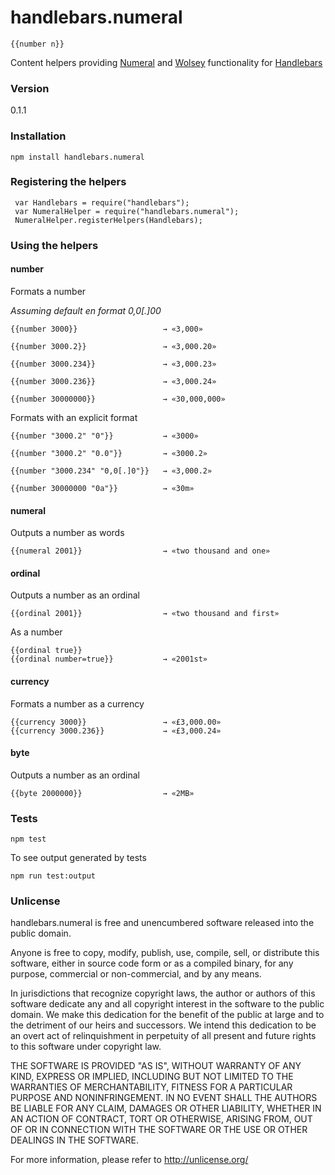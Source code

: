# handlebars.numeral

    {{number n}}

Content helpers providing [Numeral](http://numeraljs.com) and [Wolsey](http://wolsey.solidgoldpig.com) functionality for [Handlebars](http://handlebarsjs.com)

### Version

0.1.1

### Installation

    npm install handlebars.numeral

### Registering the helpers

     var Handlebars = require("handlebars");
     var NumeralHelper = require("handlebars.numeral");
     NumeralHelper.registerHelpers(Handlebars);

### Using the helpers

#### number

Formats a number

*Assuming default en format 0,0[.]00*

    {{number 3000}}                   → «3,000»

    {{number 3000.2}}                 → «3,000.20»

    {{number 3000.234}}               → «3,000.23»

    {{number 3000.236}}               → «3,000.24»

    {{number 30000000}}               → «30,000,000»

Formats with an explicit format

    {{number "3000.2" "0"}}           → «3000»

    {{number "3000.2" "0.0"}}         → «3000.2»

    {{number "3000.234" "0,0[.]0"}}   → «3,000.2»

    {{number 30000000 "0a"}}          → «30m»

#### numeral

Outputs a number as words

    {{numeral 2001}}                  → «two thousand and one»

#### ordinal

Outputs a number as an ordinal

    {{ordinal 2001}}                  → «two thousand and first»

As a number

    {{ordinal true}}
    {{ordinal number=true}}           → «2001st»

#### currency

Formats a number as a currency

    {{currency 3000}}                 → «£3,000.00»
    {{currency 3000.236}}             → «£3,000.24»

#### byte

Outputs a number as an ordinal

    {{byte 2000000}}                  → «2MB»

### Tests

    npm test

To see output generated by tests

    npm run test:output

### Unlicense

handlebars.numeral is free and unencumbered software released into 
the public domain.

Anyone is free to copy, modify, publish, use, compile, sell, or
distribute this software, either in source code form or as a compiled
binary, for any purpose, commercial or non-commercial, and by any
means.

In jurisdictions that recognize copyright laws, the author or authors
of this software dedicate any and all copyright interest in the
software to the public domain. We make this dedication for the benefit
of the public at large and to the detriment of our heirs and
successors. We intend this dedication to be an overt act of
relinquishment in perpetuity of all present and future rights to this
software under copyright law.

THE SOFTWARE IS PROVIDED "AS IS", WITHOUT WARRANTY OF ANY KIND,
EXPRESS OR IMPLIED, INCLUDING BUT NOT LIMITED TO THE WARRANTIES OF
MERCHANTABILITY, FITNESS FOR A PARTICULAR PURPOSE AND NONINFRINGEMENT.
IN NO EVENT SHALL THE AUTHORS BE LIABLE FOR ANY CLAIM, DAMAGES OR
OTHER LIABILITY, WHETHER IN AN ACTION OF CONTRACT, TORT OR OTHERWISE,
ARISING FROM, OUT OF OR IN CONNECTION WITH THE SOFTWARE OR THE USE OR
OTHER DEALINGS IN THE SOFTWARE.

For more information, please refer to <http://unlicense.org/>